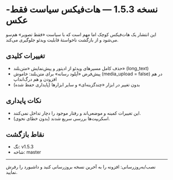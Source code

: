 # نسخه 1.5.3 — هات‌فیکس سیاست فقط-عکس

این انتشار یک هات‌فیکس کوچک اما مهم است که با سیاست «فقط تصویر» هم‌سو می‌شود و از بازگشت ناخواستهٔ قابلیت ویدئو جلوگیری می‌کند.

## تغییرات کلیدی
- حذف کامل مسیرهای ویدئو از ادیتور و پیش‌نمایش «متن‌بلند» (long_text)
- پیش‌فرض «آپلود رسانه» برای متن‌بلند: خاموش (media_upload = false) در هم افزودن و هم درگ‌انداپ
- بدون تغییر در ابزار «چندگزینه‌ای» و سایر ابزارها (پایداری حفظ شده)

## نکات پایداری
- این تغییرات کمینه و موضعی‌اند و رفتار موجود را دچار تداخل نمی‌کنند.
- اسکریپت‌ها بررسی سریع شدند (بدون خطای نحوی).

## نقاط بازگشت
- تگ: v1.5.3
- شاخه: master

---

نصب/به‌روزرسانی: افزونه را به آخرین نسخه بروزرسانی کنید و داشبورد را رفرش نمایید.
